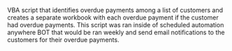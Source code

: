 VBA script that identifies overdue payments among a list of customers and creates a separate workbook with each overdue payment if the customer had overdue payments. This script was ran inside of scheduled automation anywhere BOT that would be ran weekly and send email notifications to the customers for their overdue payments.
